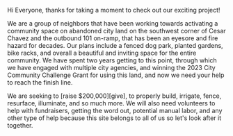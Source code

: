 Hi Everyone, thanks for taking a moment to check out our exciting project!

We are a group of neighbors that have been working towards activating a community space on abandoned city land on the southwest corner of Cesar Chavez and the outbound 101 on-ramp, that has been an eyesore and fire hazard for decades.  Our plans include a fenced dog park, planted gardens, bike racks, and overall a beautiful and inviting space for the entire community.  We have spent two years getting to this point, through which we have engaged with multiple city agencies, and winning the 2023 City Community Challenge Grant for using this land,  and now we need your help to reach the finish line.

We are seeking to [raise $200,000][give], to properly build, irrigate, fence, resurface, illuminate, and so much more.  We will also need volunteers to help with fundraisers, getting the word out, potential manual labor, and any other type of help because this site belongs to all of us so let's look after it together.
